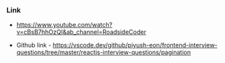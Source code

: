 ### Link

- https://www.youtube.com/watch?v=cBsB7hhOzQI&ab_channel=RoadsideCoder

- Github link - https://vscode.dev/github/piyush-eon/frontend-interview-questions/tree/master/reactjs-interview-questions/pagination
